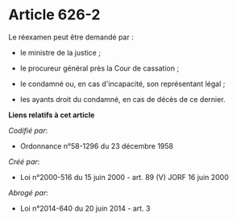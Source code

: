 # Article 626-2

Le réexamen peut être demandé par :

- le ministre de la justice ;

- le procureur général près la Cour de cassation ;

- le condamné ou, en cas d'incapacité, son représentant légal ;

- les ayants droit du condamné, en cas de décès de ce dernier.

**Liens relatifs à cet article**

_Codifié par_:

  - Ordonnance n°58-1296 du 23 décembre 1958

_Créé par_:

  - Loi n°2000-516 du 15 juin 2000 - art. 89 (V) JORF 16 juin 2000

_Abrogé par_:

  - Loi n°2014-640 du 20 juin 2014 - art. 3
